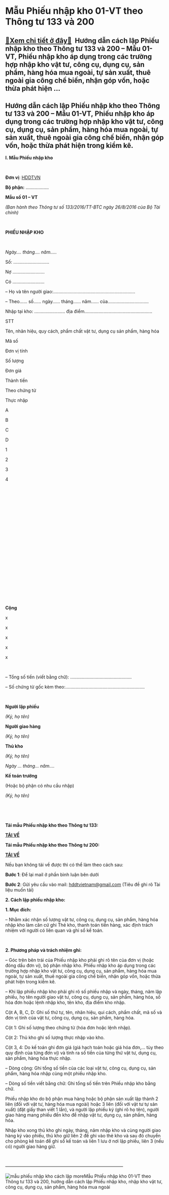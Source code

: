 Mẫu Phiếu nhập kho 01-VT theo Thông tư 133 và 200
=================================================

[:gift:Xem chi tiết ở đây:gift:](https://hddtvn.com/mau-phieu-nhap-kho-01-vt-theo-thong-tu-133-va-200/)  Hướng dẫn cách lập Phiếu nhập kho theo Thông tư 133 và 200 – Mẫu 01-VT, Phiếu nhập kho áp dụng trong các trường hợp nhập kho vật tư, công cụ, dụng cụ, sản phẩm, hàng hóa mua ngoài, tự sản xuất, thuê ngoài gia công chế biến, nhận góp vốn, hoặc thừa phát hiện …
---------------------------------------------------------------------------------------------------------------------------------------------------------------------------------------------------------------------------------------------------------------------




Hướng dẫn cách lập Phiếu nhập kho theo Thông tư 133 và 200 – Mẫu 01-VT, Phiếu nhập kho áp dụng trong các trường hợp nhập kho vật tư, công cụ, dụng cụ, sản phẩm, hàng hóa mua ngoài, tự sản xuất, thuê ngoài gia công chế biến, nhận góp vốn, hoặc thừa phát hiện trong kiểm kê.
----------------------------------------------------------------------------------------------------------------------------------------------------------------------------------------------------------------------------------------------------------------------------------


**I. Mẫu Phiếu nhập kho**  

 






**Đơn vị**: [HDDTVN](http://hddtvn.com/ "HDDTVN")  

**Bộ phận:** ………………

**Mẫu số 01 – VT**  

*(Ban hành theo Thông tư số 133/2016/TT-BTC ngày 26/8/2016 của Bộ Tài chính)*



 



**PHIẾU NHẬP KHO**




 

*Ngày…. tháng…. năm…..*  

 Số: ……………………….

Nợ …………………….  

 Có …………………….



– Họ và tên người giao:……………………………………………………….  

– Theo…… số…… ngày…… tháng…… năm…… của…………………………..  

Nhập tại kho: …………………… địa điểm……………………………………………..






STT

Tên, nhãn hiệu, quy cách, phẩm chất vật tư, dụng cụ sản phẩm, hàng hóa

Mã số

Đơn vị tính

Số lượng

Đơn giá

Thành tiền



Theo chứng từ

Thực nhập



A

B

C

D

1

2

3

4



 

   

    

    

  

 

 

 

 

 

 



 

**Cộng**

x

x

x

x

x

 



– Tổng số tiền (viết bằng chữ): …………………………………………  

– Số chứng từ gốc kèm theo:……………………………………………………..  

 






  

**Người lập phiếu**  

*(Ký, họ tên)*

  

**Người giao hàng**  

*(Ký, họ tên)*

  

**Thủ kho**  

*(Ký, họ tên)*

*Ngày … tháng… năm….*  

**Kế toán trưởng**  

 (Hoặc bộ phận có nhu cầu nhập)  

*(Ký, họ tên)*



   

   

**Tải mẫu Phiếu nhập kho theo Thông tư 133:**



[**TẢI VỀ**](http://drive.google.com/open?id=0B24q-XZt4667SXZGNU5CejB4cDQ "tải theo thông tư 133")

**Tải mẫu Phiếu nhập kho theo Thông tư 200:**



[**TẢI VỀ**](https://drive.google.com/file/d/0B24q-XZt4667ME1SWEUyX0FmTzA "tải theo thông tư 200")
   

Nếu bạn không tải về được thì có thể làm theo cách sau:  

**Bước 1**: Để lại mail ở phần bình luận bên dưới  

**Bước 2**: Gửi yêu cầu vào mail: [hddtvietnam@gmail.com](mailto:hddtvietnam@gmail.com) (Tiêu đề ghi rõ Tài liệu muốn tải)



**2. Cách lập phiếu nhập kho:**


**1. Mục đích:**  

– Nhằm xác nhận số lượng vật tư, công cụ, dụng cụ, sản phẩm, hàng hóa nhập kho làm căn cứ ghi Thẻ kho, thanh toán tiền hàng, xác định trách nhiệm với người có liên quan và ghi sổ kế toán.  

   

**2. Phương pháp và trách nhiệm ghi:**


– Góc trên bên trái của Phiếu nhập kho phải ghi rõ tên của đơn vị (hoặc đóng dấu đơn vị), bộ phận nhập kho. Phiếu nhập kho áp dụng trong các trường hợp nhập kho vật tư, công cụ, dụng cụ, sản phẩm, hàng hóa mua ngoài, tự sản xuất, thuê ngoài gia công chế biến, nhận góp vốn, hoặc thừa phát hiện trong kiểm kê.


– Khi lập phiếu nhập kho phải ghi rõ số phiếu nhập và ngày, tháng, năm lập phiếu, họ tên người giao vật tư, công cụ, dụng cụ, sản phẩm, hàng hóa, số hóa đơn hoặc lệnh nhập kho, tên kho, địa điểm kho nhập.


Cột A, B, C, D: Ghi số thứ tự, tên, nhãn hiệu, qui cách, phẩm chất, mã số và đơn vị tính của vật tư, công cụ, dụng cụ, sản phẩm, hàng hóa.  

Cột 1: Ghi số lượng theo chứng từ (hóa đơn hoặc lệnh nhập).  

Cột 2: Thủ kho ghi số lượng thực nhập vào kho.  

Cột 3, 4: Do kế toán ghi đơn giá (giá hạch toán hoặc giá hóa đơn,… tùy theo quy định của từng đơn vị) và tính ra số tiền của từng thứ vật tư, dụng cụ, sản phẩm, hàng hóa thực nhập.


– Dòng cộng: Ghi tổng số tiền của các loại vật tư, công cụ, dụng cụ, sản phẩm, hàng hóa nhập cùng một phiếu nhập kho.  

– Dòng số tiền viết bằng chữ: Ghi tổng số tiền trên Phiếu nhập kho bằng chữ.


Phiếu nhập kho do bộ phận mua hàng hoặc bộ phận sản xuất lập thành 2 liên (đối với vật tư, hàng hóa mua ngoài) hoặc 3 liên (đối với vật tư tự sản xuất) (đặt giấy than viết 1 lần), và người lập phiếu ký (ghi rõ họ tên), người giao hàng mang phiếu đến kho để nhập vật tư, dụng cụ, sản phẩm, hàng hóa.


Nhập kho xong thủ kho ghi ngày, tháng, năm nhập kho và cùng người giao hàng ký vào phiếu, thủ kho giữ liên 2 để ghi vào thẻ kho và sau đó chuyển cho phòng kế toán để ghi sổ kế toán và liên 1 lưu ở nơi lập phiếu, liên 3 (nếu có) người giao hàng giữ.  

 






——————————————————————————–  

![mẫu phiếu nhập kho cách lập](https://hddtvn.com/wp-content/uploads/2021/01/phieu-nhap-kho-cach-lap.png "mẫu phiếu nhập kho cách lập")
moreMẫu Phiếu nhập kho 01-VT theo Thông tư 133 và 200, hướng dẫn cách lập Phiếu nhập kho, nhập kho vật tư, công cụ, dụng cụ, sản phẩm, hàng hóa mua ngoài

